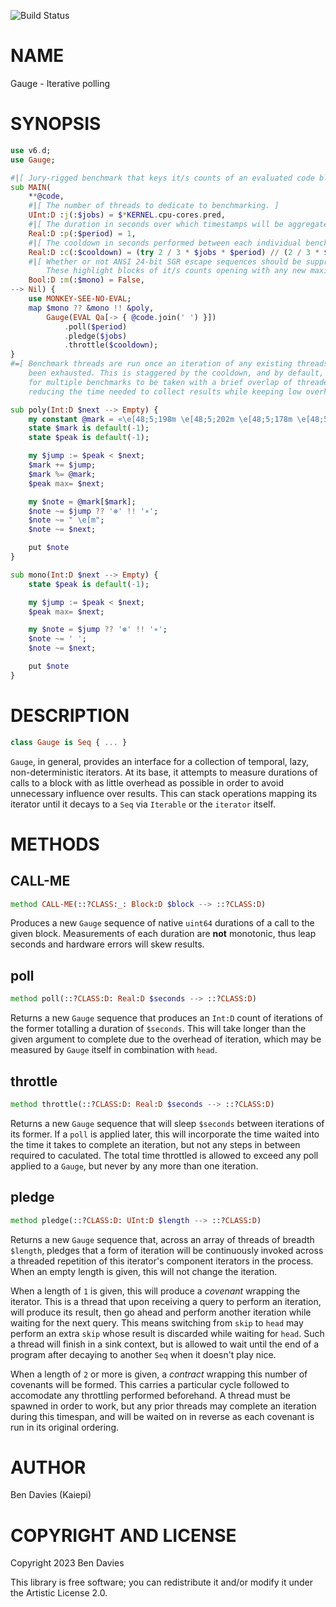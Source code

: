 ![Build Status](https://github.com/Kaiepi/ra-Gauge/actions/workflows/test.yml/badge.svg)

NAME
====

Gauge - Iterative polling

SYNOPSIS
========

```raku
use v6.d;
use Gauge;

#|[ Jury-rigged benchmark that keys it/s counts of an evaluated code block. ]
sub MAIN(
    **@code,
    #|[ The number of threads to dedicate to benchmarking. ]
    UInt:D :j(:$jobs) = $*KERNEL.cpu-cores.pred,
    #|[ The duration in seconds over which timestamps will be aggregated. ]
    Real:D :p(:$period) = 1,
    #|[ The cooldown in seconds performed between each individual benchmark. ]
    Real:D :c(:$cooldown) = (try 2 / 3 * $jobs * $period) // (2 / 3 * $*KERNEL.cpu-cores.pred),
    #|[ Whether or not ANSI 24-bit SGR escape sequences should be suppressed.
        These highlight blocks of it/s counts opening with any new maximum. ]
    Bool:D :m(:$mono) = False,
--> Nil) {
    use MONKEY-SEE-NO-EVAL;
    map $mono ?? &mono !! &poly,
        Gauge(EVAL Qa[-> { @code.join(' ') }])
            .poll($period)
            .pledge($jobs)
            .throttle($cooldown);
}
#=[ Benchmark threads are run once an iteration of any existing threads has
    been exhausted. This is staggered by the cooldown, and by default, allows
    for multiple benchmarks to be taken with a brief overlap of threaded work,
    reducing the time needed to collect results while keeping low overhead. ]

sub poly(Int:D $next --> Empty) {
    my constant @mark = «\e[48;5;198m \e[48;5;202m \e[48;5;178m \e[48;5;41m \e[48;5;25m \e[48;5;129m»;
    state $mark is default(-1);
    state $peak is default(-1);

    my $jump := $peak < $next;
    $mark += $jump;
    $mark %= @mark;
    $peak max= $next;

    my $note = @mark[$mark];
    $note ~= $jump ?? '⊛' !! '∗';
    $note ~= " \e[m";
    $note ~= $next;

    put $note
}

sub mono(Int:D $next --> Empty) {
    state $peak is default(-1);

    my $jump := $peak < $next;
    $peak max= $next;

    my $note = $jump ?? '⊛' !! '∗';
    $note ~= ' ';
    $note ~= $next;

    put $note
}
```

DESCRIPTION
===========

```raku
class Gauge is Seq { ... }
```

`Gauge`, in general, provides an interface for a collection of temporal, lazy, non-deterministic iterators. At its base, it attempts to measure durations of calls to a block with as little overhead as possible in order to avoid unnecessary influence over results. This can stack operations mapping its iterator until it decays to a `Seq` via `Iterable` or the `iterator` itself.

METHODS
=======

CALL-ME
-------

```raku
method CALL-ME(::?CLASS:_: Block:D $block --> ::?CLASS:D)
```

Produces a new `Gauge` sequence of native `uint64` durations of a call to the given block. Measurements of each duration are **not** monotonic, thus leap seconds and hardware errors will skew results.

poll
----

```raku
method poll(::?CLASS:D: Real:D $seconds --> ::?CLASS:D)
```

Returns a new `Gauge` sequence that produces an `Int:D` count of iterations of the former totalling a duration of `$seconds`. This will take longer than the given argument to complete due to the overhead of iteration, which may be measured by `Gauge` itself in combination with `head`.

throttle
--------

```raku
method throttle(::?CLASS:D: Real:D $seconds --> ::?CLASS:D)
```

Returns a new `Gauge` sequence that will sleep `$seconds` between iterations of its former. If a `poll` is applied later, this will incorporate the time waited into the time it takes to complete an iteration, but not any steps in between required to caculated. The total time throttled is allowed to exceed any poll applied to a `Gauge`, but never by any more than one iteration.

pledge
------

```raku
method pledge(::?CLASS:D: UInt:D $length --> ::?CLASS:D)
```

Returns a new `Gauge` sequence that, across an array of threads of breadth `$length`, pledges that a form of iteration will be continuously invoked across a threaded repetition of this iterator's component iterators in the process. When an empty length is given, this will not change the iteration.

When a length of `1` is given, this will produce a *covenant* wrapping the iterator. This is a thread that upon receiving a query to perform an iteration, will produce its result, then go ahead and perform another iteration while waiting for the next query. This means switching from `skip` to `head` may perform an extra `skip` whose result is discarded while waiting for `head`. Such a thread will finish in a sink context, but is allowed to wait until the end of a program after decaying to another `Seq` when it doesn't play nice.

When a length of `2` or more is given, a *contract* wrapping this number of covenants will be formed. This carries a particular cycle followed to accomodate any throttling performed beforehand. A thread must be spawned in order to work, but any prior threads may complete an iteration during this timespan, and will be waited on in reverse as each covenant is run in its original ordering.

AUTHOR
======

Ben Davies (Kaiepi)

COPYRIGHT AND LICENSE
=====================

Copyright 2023 Ben Davies

This library is free software; you can redistribute it and/or modify it under the Artistic License 2.0.

